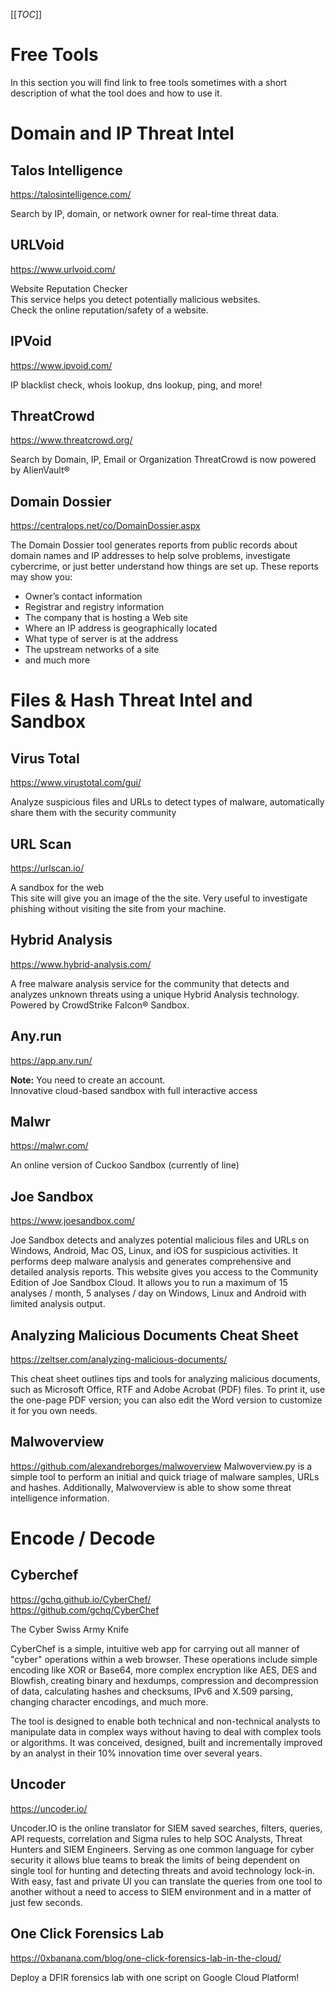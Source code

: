 [[_TOC_]]

# Free Tools
In this section you will find link to free tools sometimes with a short description of what the tool does and how to use it.

# Domain and IP Threat Intel
## Talos Intelligence
https://talosintelligence.com/  

Search by IP, domain, or network owner for real-time threat data.

## URLVoid
https://www.urlvoid.com/  

Website Reputation Checker  
This service helps you detect potentially malicious websites.  
Check the online reputation/safety of a website.  

## IPVoid
https://www.ipvoid.com/  

IP blacklist check, whois lookup, dns lookup, ping, and more!

##  ThreatCrowd 
https://www.threatcrowd.org/  

Search by Domain, IP, Email or Organization 
ThreatCrowd is now powered by AlienVault® 

## Domain Dossier
https://centralops.net/co/DomainDossier.aspx  

The Domain Dossier tool generates reports from public records about domain names and IP addresses to help solve problems, investigate cybercrime, or just better understand how things are set up. These reports may show you:

-    Owner’s contact information
-    Registrar and registry information
-    The company that is hosting a Web site
-    Where an IP address is geographically located
-    What type of server is at the address
-    The upstream networks of a site
-    and much more



# Files & Hash Threat Intel and Sandbox
## Virus Total
https://www.virustotal.com/gui/  

Analyze suspicious files and URLs to detect types of malware, automatically share them with the security community 

## URL Scan
https://urlscan.io/  

A sandbox for the web  
This site will give you an image of the the site. Very useful to investigate phishing without visiting the site from your machine.

## Hybrid Analysis
https://www.hybrid-analysis.com/  

A free malware analysis service for the community that detects and analyzes unknown threats using a unique Hybrid Analysis technology.  
Powered by CrowdStrike Falcon® Sandbox.

## Any.run
https://app.any.run/  

**Note:** You need to create an account.  
Innovative cloud-based sandbox with full interactive access 


## Malwr
https://malwr.com/  

An online version of Cuckoo Sandbox (currently of line)

## Joe Sandbox
https://www.joesandbox.com/  

Joe Sandbox detects and analyzes potential malicious files and URLs on Windows, Android, Mac OS, Linux, and iOS for suspicious activities. It performs deep malware analysis and generates comprehensive and detailed analysis reports. This website gives you access to the Community Edition of Joe Sandbox Cloud. It allows you to run a maximum of 15 analyses / month, 5 analyses / day on Windows, Linux and Android with limited analysis output.

## Analyzing Malicious Documents Cheat Sheet
https://zeltser.com/analyzing-malicious-documents/  

This cheat sheet outlines tips and tools for analyzing malicious documents, such as Microsoft Office, RTF and Adobe Acrobat (PDF) files. To print it, use the one-page PDF version; you can also edit the Word version to customize it for you own needs. 

## Malwoverview
https://github.com/alexandreborges/malwoverview
Malwoverview.py is a simple tool to perform an initial and quick triage of malware samples, URLs and hashes. Additionally, Malwoverview is able to show some threat intelligence information.

# Encode / Decode
## Cyberchef
https://gchq.github.io/CyberChef/  
https://github.com/gchq/CyberChef  

The Cyber Swiss Army Knife

CyberChef is a simple, intuitive web app for carrying out all manner of "cyber" operations within a web browser. These operations include simple encoding like XOR or Base64, more complex encryption like AES, DES and Blowfish, creating binary and hexdumps, compression and decompression of data, calculating hashes and checksums, IPv6 and X.509 parsing, changing character encodings, and much more.

The tool is designed to enable both technical and non-technical analysts to manipulate data in complex ways without having to deal with complex tools or algorithms. It was conceived, designed, built and incrementally improved by an analyst in their 10% innovation time over several years.

## Uncoder
https://uncoder.io/  

Uncoder.IO is the online translator for SIEM saved searches, filters, queries, API requests, correlation and Sigma rules to help SOC Analysts, Threat Hunters and SIEM Engineers. Serving as one common language for cyber security it allows blue teams to break the limits of being dependent on single tool for hunting and detecting threats and avoid technology lock-in. With easy, fast and private UI you can translate the queries from one tool to another without a need to access to SIEM environment and in a matter of just few seconds. 

## One Click Forensics Lab
https://0xbanana.com/blog/one-click-forensics-lab-in-the-cloud/

Deploy a DFIR forensics lab with one script on Google Cloud Platform!

